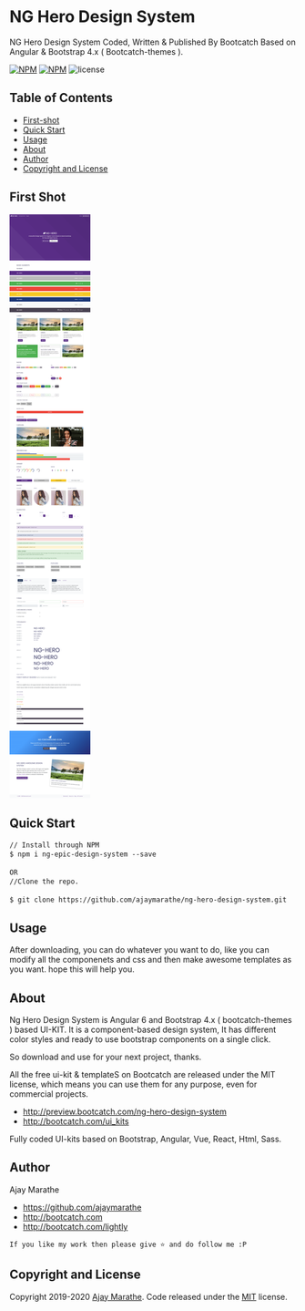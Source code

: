 # NG Hero Design System
NG Hero Design System Coded, Written & Published By Bootcatch Based on Angular & Bootstrap 4.x ( Bootcatch-themes ).

[![NPM](https://img.shields.io/npm/v/ng-hero-design-system.svg)](https://www.npmjs.com/package/ng-hero-design-system)  [![NPM](https://img.shields.io/npm/dt/ng-hero-design-system.svg)](https://www.npmjs.com/package/ng-hero-design-system) 
![license](https://img.shields.io/badge/license-MIT-blue.svg)

## Table of Contents

* [First-shot](#first-shot)
* [Quick Start](#quick-start)
* [Usage](#usage)
* [About](#about)
* [Author](#author)
* [Copyright and License](#copyright-and-license)

## First Shot
[![card-blog](https://raw.githubusercontent.com/ajaymarathe/image-store/master/ng-uikit/ng-hero.png)](http://preview.bootcatch.com/ng-hero-design-system)

## Quick Start
```
// Install through NPM
$ npm i ng-epic-design-system --save

OR
//Clone the repo.

$ git clone https://github.com/ajaymarathe/ng-hero-design-system.git  
```

## Usage

After downloading, you can do whatever you want to do, like you can modify all the componenets and css and then make awesome templates as you want.
hope this will help you.

## About

Ng Hero Design System is Angular 6 and Bootstrap 4.x ( bootcatch-themes ) based UI-KIT. It is a component-based design system, It has different color styles and ready to use bootstrap components on a single click.

So download and use for your next project, thanks.

All the free ui-kit & templateS on Bootcatch are released under the MIT license, which means you can use them for any purpose, even for commercial projects.

* http://preview.bootcatch.com/ng-hero-design-system
* http://bootcatch.com/ui_kits

Fully coded UI-kits based on Bootstrap, Angular, Vue, React, Html, Sass.

## Author

Ajay Marathe

+ https://github.com/ajaymarathe
+ http://bootcatch.com
+ http://bootcatch.com/lightly
```
If you like my work then please give ⭐ and do follow me :P
```

## Copyright and License

Copyright 2019-2020 [Ajay Marathe](https://github.com/ajaymarathe). Code released under the [MIT](https://github.com/ajaymarathe/ng-hero-design-system/blob/master/LICENSE) license.
